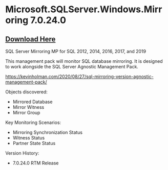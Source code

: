 # Microsoft.SQLServer.Windows.Mirroring 7.0.24.0

## [Download Here][Download]

[Download]: https://github.com/thekevinholman/Microsoft.SQLServer.Windows.Mirroring/releases/download/7.0.24.0/Microsoft.SQLServer.Windows.Mirroring.mp

SQL Server Mirroring MP for SQL 2012, 2014, 2016, 2017, and 2019

This management pack will monitor SQL database mirroring.  It is designed to work alongside the SQL Server Agnostic Management Pack.

https://kevinholman.com/2020/08/27/sql-mirroring-version-agnostic-management-pack/

Objects discovered:
* Mirrored Database
* Mirror Witness
* Mirror Group

Key Monitoring Scenarios:
* Mirroring Synchronization Status
* Witness Status
* Partner State Status

Version History:
* 7.0.24.0  RTM Release
